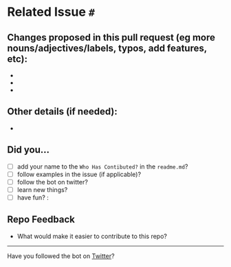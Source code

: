 # Related Issue `#  `

## Changes proposed in this pull request (eg more nouns/adjectives/labels, typos, add features, etc):
-
-
-

## Other details (if needed):
-

## Did you...
- [ ] add your name to the `Who Has Contibuted?` in the `readme.md`?
- [ ] follow examples in the issue (if applicable)?
- [ ] follow the bot on twitter?
- [ ] learn new things?
- [ ] have fun?
:
## Repo Feedback
- What would make it easier to contribute to this repo?


---
Have you followed the bot on [Twitter](www.twitter.com/LGBTQotd)? 